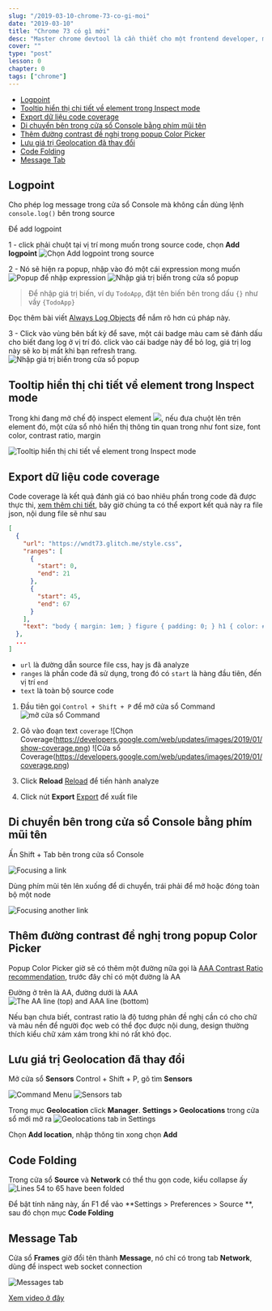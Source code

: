 ```yaml
---
slug: "/2019-03-10-chrome-73-co-gi-moi"
date: "2019-03-10"
title: "Chrome 73 có gì mới"
desc: "Master chrome devtool là cần thiết cho một frontend developer, mình sẽ bắt đầu series cập nhập những tính năng mới nhất của Chrome, theo như lộ trình định sẵn thì cứ 6 tuần nó sẽ có bản cập nhập mới cho Chrome"
cover: ""
type: "post"
lesson: 0
chapter: 0
tags: ["chrome"]
---
```


<!-- TOC -->

- [Logpoint](#logpoint)
- [Tooltip hiển thị chi tiết về element trong Inspect mode](#tooltip-hiển-thị-chi-tiết-về-element-trong-inspect-mode)
- [Export dữ liệu code coverage](#export-dữ-liệu-code-coverage)
- [Di chuyển bên trong cửa sổ Console bằng phím mũi tên](#di-chuyển-bên-trong-cửa-sổ-console-bằng-phím-mũi-tên)
- [Thêm đường contrast đề nghị trong popup Color Picker](#thêm-đường-contrast-đề-nghị-trong-popup-color-picker)
- [Lưu giá trị Geolocation đã thay đổi](#lưu-giá-trị-geolocation-đã-thay-đổi)
- [Code Folding](#code-folding)
- [Message Tab](#message-tab)

<!-- /TOC -->


## Logpoint

Cho phép log message trong cửa sổ Console mà không cần dùng lệnh `console.log()` bên trong source

Để add logpoint

1 - click phải chuột tại vị trí mong muốn trong source code, chọn **Add logpoint**
![Chọn Add logpoint trong source](https://developers.google.com/web/updates/images/2019/01/add-logpoint.png)

2 - Nó sẽ hiện ra popup, nhập vào đó một cái expression mong muốn
![Popup để nhập expression](https://developers.google.com/web/updates/images/2019/01/breakpoint-editor.png)
![Nhập giá trị biến trong cửa sổ popup](https://developers.google.com/web/updates/images/2019/01/logpoint-expression.png)

> Để nhập giá trị biến, ví dụ `TodoApp`, đặt tên biến bên trong dấu `{}` như vầy `{TodoApp}`

Đọc thêm bài viết [Always Log Objects](https://medium.com/frontmen/art-of-debugging-with-chrome-devtools-ab7b5fd8e0b4#a4f3) để nắm rõ hơn cú pháp này.

3 - Click vào vùng bên bất kỳ để save, một cái badge màu cam sẽ đánh dấu cho biết đang log ở vị trí đó. click vào cái badge này để bỏ log, giá trị log này sẽ ko bị mất khi bạn refresh trang.
![Nhập giá trị biến trong cửa sổ popup](https://developers.google.com/web/updates/images/2019/01/logpoint-badge.png)

## Tooltip hiển thị chi tiết về element trong Inspect mode

Trong khi đang mở chế độ inspect element ![](https://developers.google.com/web/tools/chrome-devtools/images/shared/inspect.png), nếu đưa chuột lên trên element đó, một cửa sổ nhỏ hiển thị thông tin quan trong như font size, font color, contrast ratio, margin

![Tooltip hiển thị chi tiết về element trong Inspect mode](https://developers.google.com/web/updates/images/2019/01/inspect.png)

## Export dữ liệu code coverage

Code coverage là kết quả đánh giá có bao nhiêu phần trong code đã được thực thi, [xem thêm chi tiết](https://developers.google.com/web/updates/2017/04/devtools-release-notes#coverage), bây giờ chúng ta có thể export kết quả này ra file json, nội dung file sẽ như sau

```json
[
  {
    "url": "https://wndt73.glitch.me/style.css",
    "ranges": [
      {
        "start": 0,
        "end": 21
      },
      {
        "start": 45,
        "end": 67
      }
    ],
    "text": "body { margin: 1em; } figure { padding: 0; } h1 { color: #317EFB; }"
  },
  ...
]
```

- `url` là đường dẫn source file css, hay js đã analyze
- `ranges` là phần code đã sử dụng, trong đó có `start` là hàng đầu tiên, đến vị trí `end`
- `text` là toàn bộ source code

1. Đầu tiên gọi `Control + Shift + P` để mở cửa sổ Command
![mở cửa sổ Command](https://developers.google.com/web/updates/images/2019/01/command-menu.png)

2. Gõ vào đoạn text `coverage`
![Chọn Coverage(https://developers.google.com/web/updates/images/2019/01/show-coverage.png)
![Cửa sổ Coverage(https://developers.google.com/web/updates/images/2019/01/coverage.png)

3. Click **Reload** [Reload](https://developers.google.com/web/tools/chrome-devtools/images/shared/reload.png) để tiến hành analyze

4. Click nút **Export** [Export](https://developers.google.com/web/tools/chrome-devtools/images/shared/export.png) để xuất file

## Di chuyển bên trong cửa sổ Console bằng phím mũi tên

Ấn Shift + Tab bên trong cửa sổ Console

![Focusing a link](https://developers.google.com/web/updates/images/2019/01/focus1.png)

Dùng phím mũi tên lên xuống để di chuyển, trái phải để mở hoặc đóng toàn bộ một node

![Focusing another link](https://developers.google.com/web/updates/images/2019/01/focus2.png)

## Thêm đường contrast đề nghị trong popup Color Picker

Popup Color Picker giờ sẽ có thêm một đường nữa gọi là [AAA Contrast Ratio recommendation](https://www.w3.org/TR/UNDERSTANDING-WCAG20/visual-audio-contrast7.html), trước đây chỉ có một đường là AA

Đường ở trên là AA, đường dưới là AAA
![The AA line (top) and AAA line (bottom)](https://developers.google.com/web/updates/images/2019/01/AAA.png)

Nếu bạn chưa biết, contrast ratio là độ tương phản đề nghị cần có cho chữ và màu nền để người đọc web có thể đọc được nội dung, design thường thích kiểu chữ xám xám trong khi nó rất khó đọc.

## Lưu giá trị Geolocation đã thay đổi

Mở cửa sổ **Sensors** Control + Shift + P, gõ tìm **Sensors** 

![Command Menu](https://developers.google.com/web/updates/images/2019/01/command-menu.png)
![Sensors tab](https://developers.google.com/web/updates/images/2019/01/sensors.png)

Trong mục **Geolocation** click **Manager**. **Settings > Geolocations** trong cửa sổ mới mở ra
![Geolocations tab in Settings](https://developers.google.com/web/updates/images/2019/01/geolocations.png)

Chọn **Add location**, nhập thông tin xong chọn **Add**

## Code Folding

Trong cửa sổ **Source** và **Network** có thể thu gọn code, kiểu collapse ấy
![Lines 54 to 65 have been folded](https://developers.google.com/web/updates/images/2019/01/folding.png)

Để bật tính năng này, ấn F1 để vào **Settings > Preferences > Source **, sau đó chọn mục **Code Folding**

## Message Tab

Cửa sổ **Frames** giờ đổi tên thành **Message**, nó chỉ có trong tab **Network**, dùng để inspect web socket connection

![Messages tab](https://developers.google.com/web/updates/images/2019/01/messages.png)


[Xem video ở đây](https://www.youtube.com/watch?v=uddZX9ZK6wY&list=WL&index=2&t=0s)


